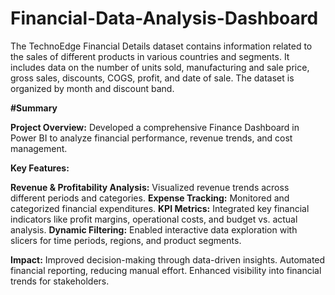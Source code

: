 # Financial-Data-Analysis-Dashboard
The TechnoEdge Financial Details dataset contains information related to the sales of different products in various countries and segments. It includes data on the number of units sold, manufacturing and sale price, gross sales, discounts, COGS, profit, and date of sale. The dataset is organized by month and discount band.

**#Summary**

**Project Overview:** Developed a comprehensive Finance Dashboard in Power BI to analyze financial performance, revenue trends, and cost management.

**Key Features:**

**Revenue & Profitability Analysis:** Visualized revenue trends across different periods and categories.
**Expense Tracking:** Monitored and categorized financial expenditures.
**KPI Metrics:** Integrated key financial indicators like profit margins, operational costs, and budget vs. actual analysis.
**Dynamic Filtering:** Enabled interactive data exploration with slicers for time periods, regions, and product segments.

**Impact:**
Improved decision-making through data-driven insights.
Automated financial reporting, reducing manual effort.
Enhanced visibility into financial trends for stakeholders.

